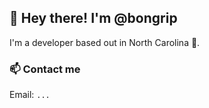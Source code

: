 ## 👋 Hey there! I'm @bongrip 

I'm a developer based out in North Carolina 📍. 

### 📫  Contact me
Email: `...`
